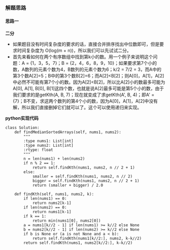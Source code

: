## 
### 解题思路
#### 思路一
**二分**
- 如果题目没有时间复杂度的要求的话，直接合并排序找出中位数即可，但是要求时间复杂度为 O(log(m + n))，所以我们可以先试试二分。
- 首先来看如何在两个有序数组中找到第k小的数。用一个例子来说明这个问题：A = {1，3，5，7}；B = {2，4，6，8，9，10}；如果要求第7个小的数，A数列的元素个数为4，B数列的元素个数为6；k/2 = 7/2 = 3，而A中的第3个数A[2]=5；B中的第3个数B[2]=6；而A[2]<B[2]；则A[0]，A[1]，A[2]中必然不可能有第7个小的数。因为A[2]<B[2]，所以比A[2]小的数最多可能为A[0], A[1], B[0], B[1]这四个数，也就是说A[2]最多可能是第5个小的数，由于我们要求的是getKth(A, B, 7)；现在就变成了求getKth(A', B, 4)；即A' = {7}；B不变，求这两个数列的第4个小的数，因为A[0]，A[1]，A[2]中没有解，所以我们直接删掉它们就可以了。这个可以使用递归来实现。

**python实现代码**
```
class Solution:
    def findMedianSortedArrays(self, nums1, nums2):
        """
        :type nums1: List[int]
        :type nums2: List[int]
        :rtype: float
        """
        n = len(nums1) + len(nums2)
        if n % 2 == 1:
            return self.findKth(nums1, nums2, n // 2 + 1)
        else:
            smaller = self.findKth(nums1, nums2, n // 2)
            bigger = self.findKth(nums1, nums2, n // 2 + 1)
            return (smaller + bigger) / 2.0
        
    def findKth(self, nums1, nums2, k):
        if len(nums1) == 0:
            return nums2[k-1]
        if len(nums2) == 0:
            return nums1[k-1]
        if k == 1:
            return min(nums1[0], nums2[0])
        a = nums1[k//2 - 1] if len(nums1) >= k//2 else None
        b = nums2[k//2 - 1] if len(nums2) >= k//2 else None
        if b is None or (a is not None and a < b):
            return self.findKth(nums1[k//2:], nums2, k-k//2)
        return self.findKth(nums1, nums2[k//2:], k-k//2)

```

